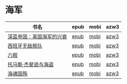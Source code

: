 # 海军

| 书名 | epub | mobi | azw3 |
| --- | --- | --- | --- |
| [深蓝帝国：英国海军的兴衰](http://ct.dalanmei.com/f/31084289-571731450-4e7822) | [epub](http://ct.dalanmei.com/f/31084289-571731450-4e7822) | [mobi](http://ct.dalanmei.com/f/31084289-572065126-b2421b) | [azw3](http://ct.dalanmei.com/f/31084289-572085051-84c4ce) |
| [西班牙无敌舰队](http://ct.dalanmei.com/f/31084289-571532152-edbec1) | [epub](http://ct.dalanmei.com/f/31084289-571532152-edbec1) | [mobi](http://ct.dalanmei.com/f/31084289-571801811-94b511) | [azw3](http://ct.dalanmei.com/f/31084289-572195068-132b04) |
| [六舰](http://ct.dalanmei.com/f/31084289-571550506-9051b0) | [epub](http://ct.dalanmei.com/f/31084289-571550506-9051b0) | [mobi](http://ct.dalanmei.com/f/31084289-571848785-442c5d) | [azw3](http://ct.dalanmei.com/f/31084289-572201657-f457f0) |
| [托马斯·杰斐逊与海盗](http://ct.dalanmei.com/f/31084289-571603722-0dfde2) | [epub](http://ct.dalanmei.com/f/31084289-571603722-0dfde2) | [mobi](http://ct.dalanmei.com/f/31084289-571737603-138303) | [azw3](http://ct.dalanmei.com/f/31084289-571916674-873ddd) |
| [海魂国殇](http://ct.dalanmei.com/f/31084289-571560019-3c676c) | [epub](http://ct.dalanmei.com/f/31084289-571560019-3c676c) | [mobi](http://ct.dalanmei.com/f/31084289-571984591-fb0511) | [azw3](http://ct.dalanmei.com/f/31084289-572078410-160a01) |
